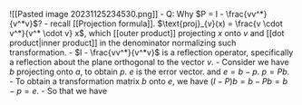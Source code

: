 


![[Pasted image 20231125234530.png]]
	- Q: Why $P = I - \frac{vv^*}{v^*v}$? 
		- recall [[Projection formula]]. $\text{proj}_{v}(x) = \frac{v \cdot v^*}{v^* \cdot v} x$, which [[outer product]] projecting $x$ onto $v$ and [[dot product|inner product]] in the denominator normalizing such transformation. 
		- $I - \frac{vv^*}{v^*v}$ is a reflection operator, specifically a reflection about the plane orthogonal to the vector $v$. 
		- Consider we have $b$ projecting onto $a$, to obtain $p$. $e$ is the error vector. and $e = b - p$. $p = Pb$. 
		- To obtain a transformation matrix $b$ onto $e$, we have $(I - P)b = b - Pb = b - p = e$. 
		- So that we have 

